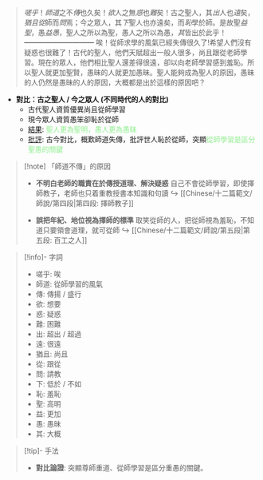 > *嗟乎*！*師道*之不*傳*也久矣！*欲*人之無*惑*也*難*矣！古之聖人，其*出*人也*遠*矣，*猶且從*師而*問*焉；今之眾人，其*下*聖人也亦遠矣，而*恥*學於師。是故聖*益聖*，愚*益愚*，聖人之所以為聖，愚人之所以為愚，*其*皆出於此乎！
> ━━━━━━━━━━
> 唉！從師求學的風氣已經失傳很久了!希望人們沒有疑惑也很難了！古代的聖人，他們天賦超出一般人很多，尚且跟從老師學習。現在的眾人，他們相比聖人還差得很遠，卻以向老師學習感到羞恥。所以聖人就更加聖賢，愚昧的人就更加愚昧。聖人能夠成為聖人的原因，愚昧的人仍然是愚昧的人的原因，大概都是出於這樣的原因吧？

- **對比：古之聖人 / 今之眾人 (不同時代的人的對比)**
	- <span class="hi-orange">古代聖人</span>資質優異尚且從師學習
	- <span class="hi-orange">現今眾人</span>資質愚笨卻恥於從師
	- <u>結果</u>: <span style="color: lightgreen">聖人更為聖明，愚人更為愚昧</span>
	- <u>批評</u>: 古今對比，概歎師道失傳，批評世人恥於從師，突顯<span style="color: lightgreen">從師學習是區分聖愚的關鍵</span>

> [!note] 「師道不傳」的原因
> - **不明白老師的職責在於傳授道理、解決疑惑**
>   自己不會從師學習，即使擇師教子，老師也只着重教授書本知識和句讀
>   ↪ [[Chinese/十二篇範文/師說/第四段|第四段: 擇師教子]]
>
> - **誤把年紀、地位視為擇師的標準**
>   取笑從師的人，把從師視為羞恥，不知道只要領會道理，就可從師
>   ↪ [[Chinese/十二篇範文/師說/第五段|第五段: 百工之人]]

> [!info]- 字詞
> - 嗟乎: 唉
> - 師道: 從師學習的風氣
> - 傳: 傳揚 / 盛行
> - 欲: 想要
> - 惑: 疑惑
> - 難: 困難
> - 出: 超出 / 超過
> - 遠: 很遠
> - 猶且: 尚且
> - 從: 跟從
> - 問: 請教
> - 下: 低於 / 不如
> - 恥: 羞恥
> - 聖: 高明
> - 益: 更加
> - 愚: 愚昧
> - 其: 大概

> [!tip]- 手法
> - **對比論證**: 突顯尊師重道、從師學習是區分重愚的關鍵。

